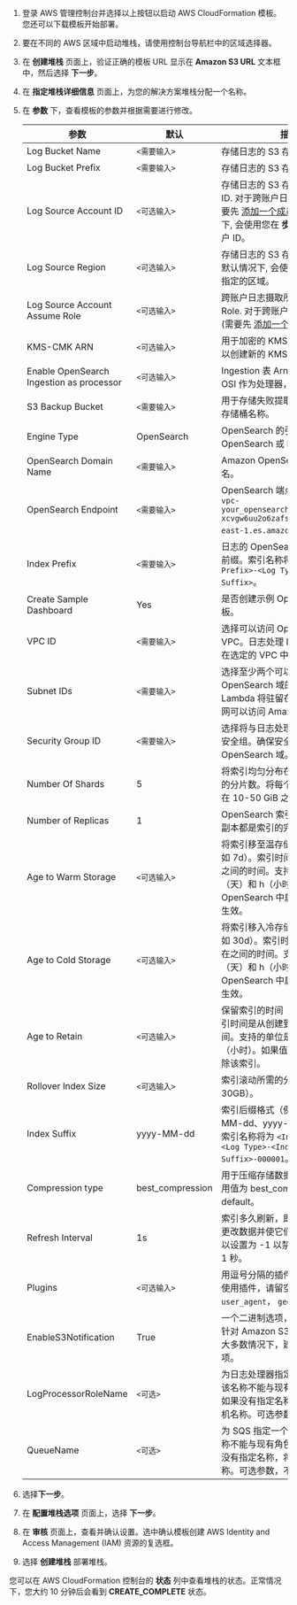 1. 登录 AWS 管理控制台并选择以上按钮以启动 AWS CloudFormation 模板。您还可以下载模板开始部署。

2. 要在不同的 AWS 区域中启动堆栈，请使用控制台导航栏中的区域选择器。

3. 在 **创建堆栈** 页面上，验证正确的模板 URL 显示在 **Amazon S3 URL** 文本框中，然后选择 **下一步**。

4. 在 **指定堆栈详细信息** 页面上，为您的解决方案堆栈分配一个名称。

5. 在 **参数** 下，查看模板的参数并根据需要进行修改。

   | 参数                                     | 默认             | 描述                                                                                                                                                                 |
   | ---------------------------------------- | ---------------- | -------------------------------------------------------------------------------------------------------------------------------------------------------------------- |
   | Log Bucket Name                          | `<需要输入>`     | 存储日志的 S3 存储桶名称。                                                                                                                                           |
   | Log Bucket Prefix                        | `<需要输入>`     | 存储日志的 S3 存储桶路径前缀。                                                                                                                                       |
   | Log Source Account ID                    | `<可选输入>`     | 存储日志的 S3 存储桶所在账户 ID. 对于跨账户日志摄取是必填 (需要先 [添加一个成员账户](../link-account/index.md)). 默认情况下, 会使用您在 **步骤 1** 中登录的账户 ID。 |
   | Log Source Region                        | `<可选输入>`     | 存储日志的 S3 存储桶所在的区域. 默认情况下, 会使用您在 **步骤 2** 中指定的区域。                                                                                     |
   | Log Source Account Assume Role           | `<可选输入>`     | 跨账户日志摄取所需要使用的 IAM Role. 对于跨账户日志摄取是必填 (需要先 [添加一个成员账户](../link-account/index.md))。                                                |
   | KMS-CMK ARN                              | `<可选输入>`     | 用于加密的 KMS-CMK ARN. 留空以创建新的 KMS CMK.                                                                                                                      |
   | Enable OpenSearch Ingestion as processor | `<可选输入>`     | Ingestion 表 Arn。如果不使用 OSI 作为处理器，请留空。                                                                                                                |
   | S3 Backup Bucket                         | `<需要输入>`     | 用于存储失败提取日志的 S3 备份存储桶名称。                                                                                                                           |
   | Engine Type                              | OpenSearch       | OpenSearch 的引擎类型。选择 OpenSearch 或 Elasticsearch。                                                                                                            |
   | OpenSearch Domain Name                   | `<需要输入>`     | Amazon OpenSearch 集群的域名。                                                                                                                                       |
   | OpenSearch Endpoint                      | `<需要输入>`     | OpenSearch 端点 URL。例如，`vpc-your_opensearch_domain_name-xcvgw6uu2o6zafsiefxubwuohe.us-east-1.es.amazonaws.com`。                                                 |
   | Index Prefix                             | `<需要输入>`     | 日志的 OpenSearch 索引的公共前缀。索引名称将为 `<Index Prefix>-<Log Type>-<Other Suffix>`。                                                                          |
   | Create Sample Dashboard                  | Yes              | 是否创建示例 OpenSearch 仪表板。                                                                                                                                     |
   | VPC ID                                   | `<需要输入>`     | 选择可以访问 OpenSearch 域的 VPC。日志处理 Lambda 将驻留在选定的 VPC 中。                                                                                            |
   | Subnet IDs                               | `<需要输入>`     | 选择至少两个可以访问 OpenSearch 域的子网。日志处理 Lambda 将驻留在子网中。确保子网可以访问 Amazon S3 服务。                                                          |
   | Security Group ID                        | `<需要输入>`     | 选择将与日志处理 Lambda 关联的安全组。确保安全组有权访问 OpenSearch 域。                                                                                             |
   | Number Of Shards                         | 5                | 将索引均匀分布在所有数据节点上的分片数。将每个分片的大小保持在 10-50 GiB 之间。                                                                                      |
   | Number of Replicas                       | 1                | OpenSearch 索引的副本数。每个副本都是索引的完整副本。                                                                                                                |
   | Age to Warm Storage                      | `<可选输入>`     | 将索引移至温存储所需的时间（例如 7d）。索引时间是从创建到现在之间的时间。支持的单位是 d（天）和 h（小时）。仅当 OpenSearch 中启用了温存储时才生效。                  |
   | Age to Cold Storage                      | `<可选输入>`     | 将索引移入冷存储所需的时间（例如 30d）。索引时间是从创建到现在之间的时间。支持的单位是 d（天）和 h（小时）。仅当 OpenSearch 中启用了冷存储时才生效。                 |
   | Age to Retain                            | `<可选输入>`     | 保留索引的时间（例如 180d）。索引时间是从创建到现在之间的时间。支持的单位是 d（天）和 h（小时）。如果值为空，则不会删除该索引。                                      |
   | Rollover Index Size                      | `<可选输入>`     | 索引滚动所需的分片大小（例如 30GB）。                                                                                                                                |
   | Index Suffix                             | yyyy-MM-dd       | 索引后缀格式（例如：yyyy-MM-dd、yyyy-MM-dd-HH）。索引名称将为 `<Index Prefix>-<Log Type>-<Index Suffix>-000001`。                                                    |
   | Compression type                         | best_compression | 用于压缩存储数据的压缩类型。 可用值为 best_compression 和 default。                                                                                                  |
   | Refresh Interval                         | 1s               | 索引多久刷新，即刷新索引最近的更改数据并使它们可用于搜索。 可以设置为 -1 以禁用刷新。 默认为 1 秒。                                                                  |
   | Plugins                                  | `<可选输入>`     | 用逗号分隔的插件列表，如果无需使用插件，请留空。 合法输入为 `user_agent`， `geo_ip`。                                                                                |
   | EnableS3Notification                     | True             | 一个二进制选项，用于启用或禁用针对 Amazon S3 存储桶的通知。大多数情况下，建议使用默认选项。                                                                          |
   | LogProcessorRoleName                     | `<可选>`         | 为日志处理器指定一个角色名称。该名称不能与现有角色名称重复。如果没有指定名称，将生成一个随机名称。可选参数，不是必填项。                                             |
   | QueueName                                | `<可选>`         | 为 SQS 指定一个队列名称。该名称不能与现有角色名称重复。如果没有指定名称，将生成一个随机名称。可选参数，不是必填项。                                                  |

6. 选择**下一步**。

7. 在 **配置堆栈选项** 页面上，选择 **下一步**。

8. 在 **审核** 页面上，查看并确认设置。选中确认模板创建 AWS Identity and Access Management (IAM) 资源的复选框。

9. 选择 **创建堆栈** 部署堆栈。

您可以在 AWS CloudFormation 控制台的 **状态** 列中查看堆栈的状态。正常情况下，您大约 10 分钟后会看到 **CREATE_COMPLETE** 状态。
